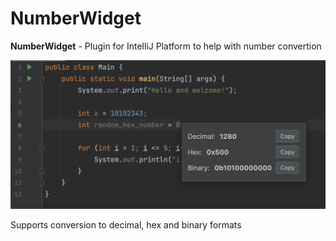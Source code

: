 # NumberWidget

**NumberWidget** - Plugin for IntelliJ Platform to help with number convertion

![demo](docs/demo.png)

Supports conversion to decimal, hex and binary formats